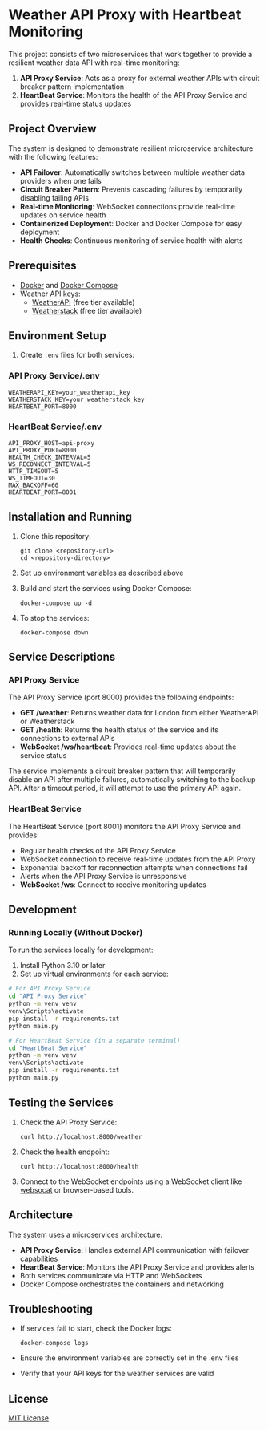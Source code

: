 # Weather API Proxy with Heartbeat Monitoring

This project consists of two microservices that work together to provide a resilient weather data API with real-time monitoring:

1. **API Proxy Service**: Acts as a proxy for external weather APIs with circuit breaker pattern implementation
2. **HeartBeat Service**: Monitors the health of the API Proxy Service and provides real-time status updates

## Project Overview

The system is designed to demonstrate resilient microservice architecture with the following features:

- **API Failover**: Automatically switches between multiple weather data providers when one fails
- **Circuit Breaker Pattern**: Prevents cascading failures by temporarily disabling failing APIs
- **Real-time Monitoring**: WebSocket connections provide real-time updates on service health
- **Containerized Deployment**: Docker and Docker Compose for easy deployment
- **Health Checks**: Continuous monitoring of service health with alerts

## Prerequisites

- [Docker](https://www.docker.com/get-started) and [Docker Compose](https://docs.docker.com/compose/install/)
- Weather API keys:
  - [WeatherAPI](https://www.weatherapi.com/) (free tier available)
  - [Weatherstack](https://weatherstack.com/) (free tier available)

## Environment Setup

1. Create `.env` files for both services:

### API Proxy Service/.env

```
WEATHERAPI_KEY=your_weatherapi_key
WEATHERSTACK_KEY=your_weatherstack_key
HEARTBEAT_PORT=8000
```

### HeartBeat Service/.env

```
API_PROXY_HOST=api-proxy
API_PROXY_PORT=8000
HEALTH_CHECK_INTERVAL=5
WS_RECONNECT_INTERVAL=5
HTTP_TIMEOUT=5
WS_TIMEOUT=30
MAX_BACKOFF=60
HEARTBEAT_PORT=8001
```

## Installation and Running

1. Clone this repository:
   ```
   git clone <repository-url>
   cd <repository-directory>
   ```

2. Set up environment variables as described above

3. Build and start the services using Docker Compose:
   ```
   docker-compose up -d
   ```

4. To stop the services:
   ```
   docker-compose down
   ```

## Service Descriptions

### API Proxy Service

The API Proxy Service (port 8000) provides the following endpoints:

- **GET /weather**: Returns weather data for London from either WeatherAPI or Weatherstack
- **GET /health**: Returns the health status of the service and its connections to external APIs
- **WebSocket /ws/heartbeat**: Provides real-time updates about the service status

The service implements a circuit breaker pattern that will temporarily disable an API after multiple failures, automatically switching to the backup API. After a timeout period, it will attempt to use the primary API again.

### HeartBeat Service

The HeartBeat Service (port 8001) monitors the API Proxy Service and provides:

- Regular health checks of the API Proxy Service
- WebSocket connection to receive real-time updates from the API Proxy
- Exponential backoff for reconnection attempts when connections fail
- Alerts when the API Proxy Service is unresponsive
- **WebSocket /ws**: Connect to receive monitoring updates

## Development

### Running Locally (Without Docker)

To run the services locally for development:

1. Install Python 3.10 or later
2. Set up virtual environments for each service:

```bash
# For API Proxy Service
cd "API Proxy Service"
python -m venv venv
venv\Scripts\activate
pip install -r requirements.txt
python main.py

# For HeartBeat Service (in a separate terminal)
cd "HeartBeat Service"
python -m venv venv
venv\Scripts\activate
pip install -r requirements.txt
python main.py
```

## Testing the Services

1. Check the API Proxy Service:
   ```
   curl http://localhost:8000/weather
   ```

2. Check the health endpoint:
   ```
   curl http://localhost:8000/health
   ```

3. Connect to the WebSocket endpoints using a WebSocket client like [websocat](https://github.com/vi/websocat) or browser-based tools.

## Architecture

The system uses a microservices architecture:

- **API Proxy Service**: Handles external API communication with failover capabilities
- **HeartBeat Service**: Monitors the API Proxy Service and provides alerts
- Both services communicate via HTTP and WebSockets
- Docker Compose orchestrates the containers and networking

## Troubleshooting

- If services fail to start, check the Docker logs:
  ```
  docker-compose logs
  ```

- Ensure the environment variables are correctly set in the .env files

- Verify that your API keys for the weather services are valid

## License

[MIT License](LICENSE)
